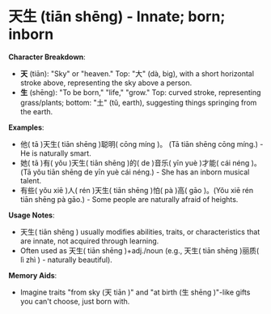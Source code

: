 # **天生 (tiān shēng) - Innate; born; inborn**

**Character Breakdown**:  
- **天** (tiān): "Sky" or "heaven." Top: "大" (dà, big), with a short horizontal stroke above, representing the sky above a person.  
- **生** (shēng): "To be born," "life," "grow." Top: curved stroke, representing grass/plants; bottom: "土" (tǔ, earth), suggesting things springing from the earth.

**Examples**:  
- 他( tā )天生( tiān shēng )聪明( cōng míng )。 (Tā tiān shēng cōng míng.) - He is naturally smart.  
- 她( tā )有( yǒu )天生( tiān shēng )的( de )音乐( yīn yuè )才能( cái néng )。 (Tā yǒu tiān shēng de yīn yuè cái néng.) - She has an inborn musical talent.  
- 有些( yǒu xiē )人( rén )天生( tiān shēng )怕( pà )高( gāo )。(Yǒu xiē rén tiān shēng pà gāo.) - Some people are naturally afraid of heights.

**Usage Notes**:  
- 天生( tiān shēng ) usually modifies abilities, traits, or characteristics that are innate, not acquired through learning.  
- Often used as 天生( tiān shēng )+adj./noun (e.g., 天生( tiān shēng )丽质( lì zhì ) - naturally beautiful).

**Memory Aids**:  
- Imagine traits "from sky (天 tiān )" and "at birth (生 shēng )"-like gifts you can't choose, just born with.